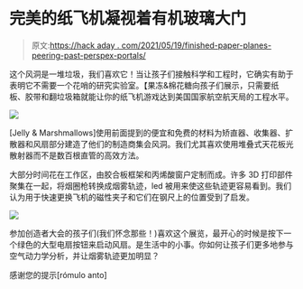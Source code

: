 # 完美的纸飞机凝视着有机玻璃大门

> 原文:[https://hack aday . com/2021/05/19/finished-paper-planes-peering-past-perspex-portals/](https://hackaday.com/2021/05/19/perfecting-paper-planes-peering-past-perspex-portals/)

这个风洞是一堆垃圾，我们喜欢它！当让孩子们接触科学和工程时，它确实有助于表明它不需要一个花哨的研究实验室。【果冻&棉花糖向孩子们展示，只需要纸板、胶带和翻垃圾箱就能让你的纸飞机游戏达到美国国家航空航天局的工程水平。

![](../Images/09f6533eccfc721c140dd93302344ab7.png)

[Jelly & Marshmallows]使用前面提到的便宜和免费的材料为矫直器、收集器、扩散器和风扇部分建造了他们的制造商集会风洞。我们尤其喜欢使用堆叠式天花板光散射器而不是数百根直管的高效方法。

大部分时间花在工作区，由胶合板框架和丙烯酸窗户定制而成。许多 3D 打印部件聚集在一起，将烟圈枪转换成烟雾轨迹，led 被用来使这些轨迹更容易看到。我们认为用于快速更换飞机的磁性夹子和它们在钢尺上的位置受到了启发。

![](../Images/02018312b08008c4343a6859de06b1b3.png)

参加创造者大会的孩子们(我们怀念那些！)喜欢这个展览，最开心的时候是按下一个绿色的大型电扇按钮来启动风扇。是生活中的小事。你如何让孩子们更多地参与空气动力学分析，并让烟雾轨迹更加明显？

感谢您的提示[rómulo anto]